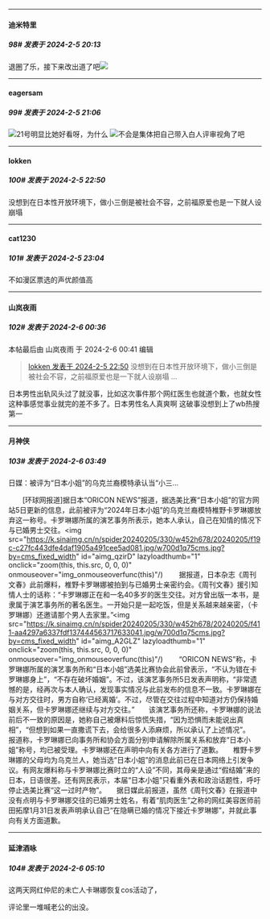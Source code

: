 
*****

####  迪米特里  
##### 98#       发表于 2024-2-5 20:13

退圈了乐，接下来改出道了吧<img src="https://static.saraba1st.com/image/smiley/face2017/067.png" referrerpolicy="no-referrer">


*****

####  eagersam  
##### 99#       发表于 2024-2-5 21:06

<img src="https://static.saraba1st.com/image/smiley/face2017/001.png" referrerpolicy="no-referrer">21号明显比她好看呀，为什么
<img src="https://static.saraba1st.com/image/smiley/face2017/067.png" referrerpolicy="no-referrer">不会是集体把自己带入白人评审视角了吧


*****

####  lokken  
##### 100#       发表于 2024-2-5 22:50

没想到在日本性开放环境下，做小三倒是被社会不容，之前福原爱也是一下就人设崩塌


*****

####  cat1230  
##### 101#       发表于 2024-2-5 23:04

不如漫区票选的声优颜值高


*****

####  山岚夜雨  
##### 102#       发表于 2024-2-6 00:36

 本帖最后由 山岚夜雨 于 2024-2-6 00:41 编辑 
<blockquote><a href="httphttps://bbs.saraba1st.com/2b/forum.php?mod=redirect&amp;goto=findpost&amp;pid=63892595&amp;ptid=2169230" target="_blank">lokken 发表于 2024-2-5 22:50</a>
没想到在日本性开放环境下，做小三倒是被社会不容，之前福原爱也是一下就人设崩塌 ...</blockquote>
日本男性出轨风头过了就没事，比如这次事件那个网红医生也就道个歉，也就女性这种事感觉事业就完的差不多了。日本男性名人真爽啊
这破事没想到上了wb热搜第一


*****

####  月神侠  
##### 103#       发表于 2024-2-6 03:49

日媒：被评为“日本小姐”的乌克兰裔模特承认当“小三...

　　[环球网报道]据日本“ORICON NEWS”报道，据选美比赛“日本小姐”的官方网站5日更新的信息，此前被评为“2024年日本小姐”的乌克兰裔模特椎野卡罗琳娜放弃这一称号。卡罗琳娜所属的演艺事务所表示，她本人承认，自己在知情的情况下与已婚男士交往。<img src="https://k.sinaimg.cn/n/spider20240205/330/w452h678/20240205/f19c-c27fc443dfe4daf1905a491cee5ad081.jpg/w700d1q75cms.jpg?by=cms_fixed_width" id="aimg_qzirD" lazyloadthumb="1" onclick="zoom(this, this.src, 0, 0, 0)" onmouseover="img_onmouseoverfunc(this)"/)
　　据报道，日本杂志《周刊文春》此前爆料，椎野卡罗琳娜被拍到与已婚男士亲密约会。《周刊文春》援引知情人士的话称：“卡罗琳娜正在和一名40多岁的医生交往。对方曾出版一本书，是隶属于演艺事务所的著名医生。一开始只是一起吃饭，但是关系越来越亲密，（卡罗琳娜）还邀请那个男人去家里。”<img src="https://k.sinaimg.cn/n/spider20240205/330/w452h678/20240205/f411-aa4297a6337fdf137444563717633041.jpg/w700d1q75cms.jpg?by=cms_fixed_width" id="aimg_A2GLZ" lazyloadthumb="1" onclick="zoom(this, this.src, 0, 0, 0)" onmouseover="img_onmouseoverfunc(this)"/)
　　“ORICON NEWS”称，卡罗琳娜所属的演艺事务所和“日本小姐”选美比赛协会此前曾表示，“不认为错在卡罗琳娜身上”，“不存在破坏婚姻”。不过，该演艺事务所5日发表声明称，“非常遗憾的是，经再次与本人确认，发现事实情况与此前发布的信息不一致。卡罗琳娜在与对方交往时，男方自称‘已经离婚’。不过，尽管在交往过程中知道对方仍保持婚姻关系，但卡罗琳娜还继续与对方交往。”　　该演艺事务所还称，卡罗琳娜的说法前后不一致的原因是，她称自己被爆料后惊慌失措，“因为恐惧而未能说出真相”，“但想到如果一直撒谎下去，会给很多人添麻烦，所以承认了上述情况”。　　报道称，卡罗琳娜已向事务所和协会方面分别申请解除所属关系和放弃“日本小姐”称号，均已被受理。卡罗琳娜还在声明中向有关各方进行了道歉。　　椎野卡罗琳娜的父母均为乌克兰人，她当选“日本小姐”的消息此前已在日本网络上引发争议。有网友爆料称与卡罗琳娜比赛时立的“人设”不同，其母亲是通过“假结婚”来的日本，日语很差。还有网民表示，本届“日本小姐”只看重外表和政治话题性，呼吁停止选美比赛“这一过时产物”。　　据日媒此前报道，虽然《周刊文春》在报道中没有点明与卡罗琳娜交往的已婚男士姓名，有着“肌肉医生”之称的网红美容医师前田拓摩1月31日发表声明承认自己“在隐瞒已婚的情况下接近卡罗琳娜”，并就此事向有关方面道歉。


*****

####  延津酒咏  
##### 104#       发表于 2024-2-6 05:10

这两天网红仲尼的未亡人卡琳娜恢复cos活动了，

评论里一堆喊老公的出没。

